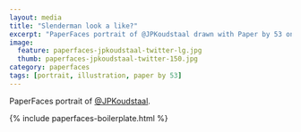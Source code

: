 ```yaml
---
layout: media
title: "Slenderman look a like?"
excerpt: "PaperFaces portrait of @JPKoudstaal drawn with Paper by 53 on an iPad."
image: 
  feature: paperfaces-jpkoudstaal-twitter-lg.jpg
  thumb: paperfaces-jpkoudstaal-twitter-150.jpg
category: paperfaces
tags: [portrait, illustration, paper by 53]
---
```


PaperFaces portrait of [@JPKoudstaal](http://twitter.com/JPKoudstaal).

{% include paperfaces-boilerplate.html %}